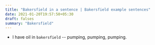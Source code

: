 ```yaml
---
title: "Bakersfield in a sentence | Bakersfield example sentences"
date: 2021-01-20T19:57:50+05:30
draft: falses
summary: "Bakersfield"
---
```

- I have oil in `bakersfield` -- pumping, pumping, pumping.
                 
